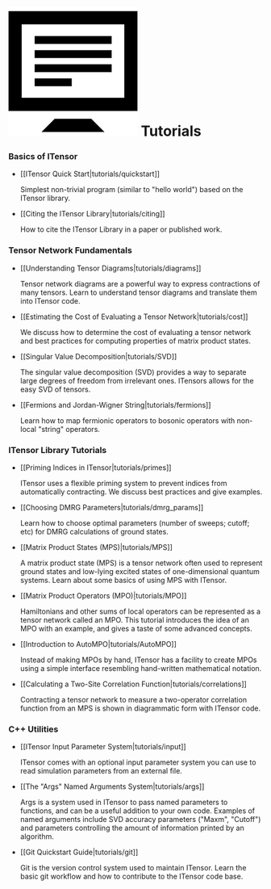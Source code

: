 
# <img src="docs/tutorials/icon.png" class="largeicon"> Tutorials


### Basics of ITensor

* [[ITensor Quick Start|tutorials/quickstart]]

  Simplest non-trivial program (similar to "hello world") based on the ITensor library.

* [[Citing the ITensor Library|tutorials/citing]]

  How to cite the ITensor Library in a paper or published work.

### Tensor Network Fundamentals

* [[Understanding Tensor Diagrams|tutorials/diagrams]]

  Tensor network diagrams are a powerful way to express 
  contractions of many tensors.
  Learn to understand tensor diagrams and translate them 
  into ITensor code.

* [[Estimating the Cost of Evaluating a Tensor Network|tutorials/cost]]

  We discuss how to determine the cost of evaluating a tensor network and best practices for 
  computing properties of matrix product states.

* [[Singular Value Decomposition|tutorials/SVD]]
  
  The singular value decomposition (SVD) provides a way to separate large degrees 
  of freedom from irrelevant ones.  ITensors allows for the easy SVD of tensors.

* [[Fermions and Jordan-Wigner String|tutorials/fermions]]

  Learn how to map fermionic operators to bosonic operators with non-local "string" operators.


### ITensor Library Tutorials

* [[Priming Indices in ITensor|tutorials/primes]]

  ITensor uses a flexible priming system to prevent indices from automatically 
  contracting.  We discuss best practices and give examples.

<!-- Commented out for the time being
* [[The Matrix Product State (MPS)|tutorials/MPS]]

  ITensor includes a full-featured matrix product state class that can be used
  with or without quantum number conservation.
  -->

* [[Choosing DMRG Parameters|tutorials/dmrg_params]]

  Learn how to choose optimal parameters (number of sweeps; cutoff; etc)
  for DMRG calculations of ground states.

* [[Matrix Product States (MPS)|tutorials/MPS]]

  A matrix product state (MPS) is a tensor network often used to
  represent ground states and low-lying excited states of one-dimensional
  quantum systems. Learn about some basics of using MPS with ITensor.


* [[Matrix Product Operators (MPO)|tutorials/MPO]]

  Hamiltonians and other sums of local operators can be represented as a tensor 
  network called an MPO. This tutorial introduces the idea of an MPO with an 
  example, and gives a taste of some advanced concepts.


* [[Introduction to AutoMPO|tutorials/AutoMPO]]

  Instead of making MPOs by hand, ITensor has a facility to create MPOs using a
  simple interface resembling hand-written mathematical notation.


* [[Calculating a Two-Site Correlation Function|tutorials/correlations]]

  Contracting a tensor network to measure a two-operator correlation
  function from an MPS is shown in diagrammatic form with ITensor code.

### C++ Utilities

* [[ITensor Input Parameter System|tutorials/input]]

  ITensor comes with an optional input parameter system you can
  use to read simulation parameters from an external file.

* [[The "Args" Named Arguments System|tutorials/args]]

  Args is a system used in ITensor to pass named parameters to functions,
  and can be a useful addition to your own code.
  Examples of named arguments include SVD accuracy parameters ("Maxm", "Cutoff")
  and parameters controlling the amount of information printed by an algorithm. 

* [[Git Quickstart Guide|tutorials/git]]

  Git is the version control system used to maintain ITensor.
  Learn the basic git workflow and how to contribute to the ITensor code base.


<br/>
